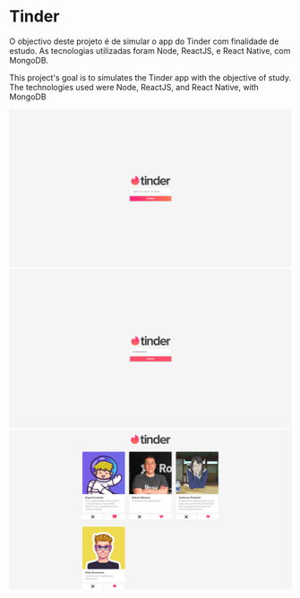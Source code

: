 # Tinder
O objectivo deste projeto é de simular o app do Tinder com finalidade de estudo. As tecnologias utilizadas foram Node, ReactJS, e React Native, com MongoDB.

This project's goal is to simulates the Tinder app with the objective of study. The technologies used were Node, ReactJS, and React Native, with MongoDB

![Alt text](read_me_images/react-login.png?raw=true "Login")
![Alt text](read_me_images/react-login-user.png?raw=true "Login User")
![Alt text](read_me_images/react-page-likes-dislikes.png?raw=true "Page Likes/Dislikes")